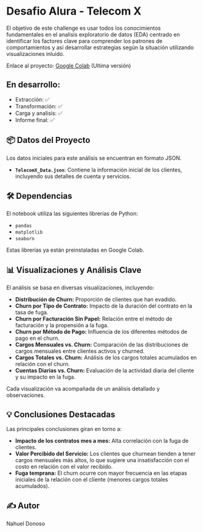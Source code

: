# Desafio Alura - Telecom X

<p>El objetivo de este challenge es usar todos los conocimientos fundamentales en el analisis exploratorio de datos (EDA) centrado en identificar los factores clave para comprender los patrones de comportamientos y así desarrollar estrategias según la situación utilizando visualizaciones inluido.</p>

Enlace al proyecto: [Google Colab](https://colab.research.google.com/drive/1PrRG8H-Wf5IZ3m0c0XKgzp5eo2WPTAtz?usp=sharing) (Ultima versión)

## En desarrollo:
- Extracción: ✅
- Transformación: ✅
- Carga y analisis: ✅
- Informe final: ✅

## 📦 Datos del Proyecto

Los datos iniciales para este análisis se encuentran en formato JSON.

* **`TelecomX_Data.json`**: Contiene la información inicial de los clientes, incluyendo sus detalles de cuenta y servicios.

## 🛠️ Dependencias

El notebook utiliza las siguientes librerías de Python:

* `pandas`
* `matplotlib`
* `seaborn`

Estas librerías ya están preinstaladas en Google Colab.

## 📊 Visualizaciones y Análisis Clave

El análisis se basa en diversas visualizaciones, incluyendo:

* **Distribución de Churn:** Proporción de clientes que han evadido.
* **Churn por Tipo de Contrato:** Impacto de la duración del contrato en la tasa de fuga.
* **Churn por Facturación Sin Papel:** Relación entre el método de facturación y la propensión a la fuga.
* **Churn por Método de Pago:** Influencia de los diferentes métodos de pago en el churn.
* **Cargos Mensuales vs. Churn:** Comparación de las distribuciones de cargos mensuales entre clientes activos y churned.
* **Cargos Totales vs. Churn:** Análisis de los cargos totales acumulados en relación con el churn.
* **Cuentas Diarias vs. Churn:** Evaluación de la actividad diaria del cliente y su impacto en la fuga.

Cada visualización va acompañada de un análisis detallado y observaciones.

## 💡 Conclusiones Destacadas

Las principales conclusiones giran en torno a:
* **Impacto de los contratos mes a mes:** Alta correlación con la fuga de clientes.
* **Valor Percibido del Servicio:** Los clientes que churnean tienden a tener cargos mensuales más altos, lo que sugiere una insatisfacción con el costo en relación con el valor recibido.
* **Fuga temprana:** El churn ocurre con mayor frecuencia en las etapas iniciales de la relación con el cliente (menores cargos totales acumulados).


## ✍️ Autor

Nahuel Donoso

